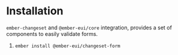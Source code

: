 # Installation

`ember-changeset` and `@ember-eui/core` integration, provides a set of components to easily validate forms.

1. `ember install @ember-eui/changeset-form`